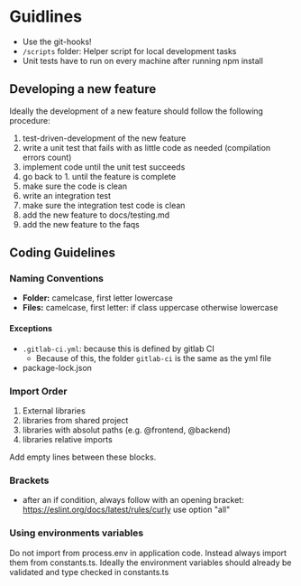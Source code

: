 # Guidlines

- Use the git-hooks!
- `/scripts` folder: Helper script for local development tasks
- Unit tests have to run on every machine after running npm install

## Developing a new feature

Ideally the development of a new feature should follow the following procedure:
1. test-driven-development of the new feature
  1. write a unit test that fails with as little code as needed (compilation errors count)
  2. implement code until the unit test succeeds
  3. go back to 1. until the feature is complete
2. make sure the code is clean
3. write an integration test
4. make sure the integration test code is clean
5. add the new feature to docs/testing.md
6. add the new feature to the faqs

## Coding Guidelines

### Naming Conventions
- **Folder:** camelcase, first letter lowercase
- **Files:** camelcase, first letter: if class uppercase otherwise lowercase

#### Exceptions
- `.gitlab-ci.yml`: because this is defined by gitlab CI
  - Because of this, the folder `gitlab-ci` is the same as the yml file
- package-lock.json

### Import Order
1. External libraries
2. libraries from shared project
3. libraries with absolut paths (e.g. @frontend, @backend)
4. libraries relative imports

Add empty lines between these blocks.

### Brackets
- after an if condition, always follow with an opening bracket: https://eslint.org/docs/latest/rules/curly use option "all"

### Using environments variables
Do not import from process.env in application code. Instead always import them from constants.ts. Ideally the environment variables should already be validated and type checked in constants.ts
